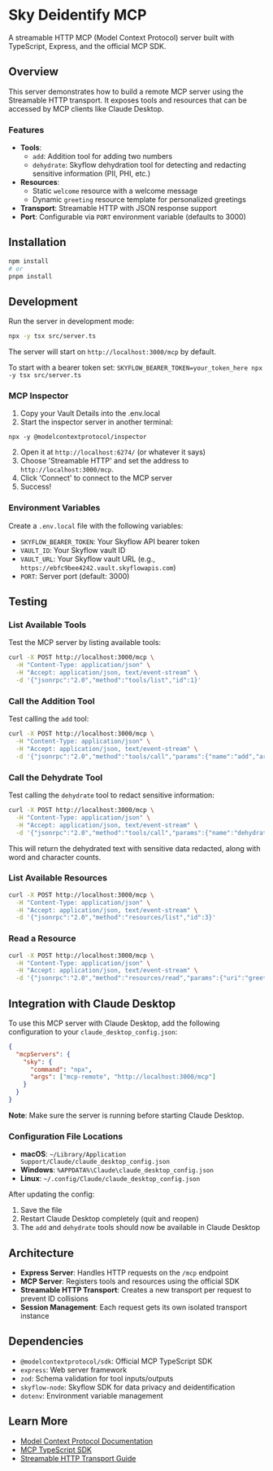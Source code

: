 # Sky Deidentify MCP

A streamable HTTP MCP (Model Context Protocol) server built with TypeScript, Express, and the official MCP SDK.

## Overview

This server demonstrates how to build a remote MCP server using the Streamable HTTP transport. It exposes tools and resources that can be accessed by MCP clients like Claude Desktop.

### Features

- **Tools**:
  - `add`: Addition tool for adding two numbers
  - `dehydrate`: Skyflow dehydration tool for detecting and redacting sensitive information (PII, PHI, etc.)
- **Resources**:
  - Static `welcome` resource with a welcome message
  - Dynamic `greeting` resource template for personalized greetings
- **Transport**: Streamable HTTP with JSON response support
- **Port**: Configurable via `PORT` environment variable (defaults to 3000)

## Installation

```bash
npm install
# or
pnpm install
```

## Development

Run the server in development mode:

```bash
npx -y tsx src/server.ts
```

The server will start on `http://localhost:3000/mcp` by default.

To start with a bearer token set: `SKYFLOW_BEARER_TOKEN=your_token_here npx -y tsx src/server.ts`

### MCP Inspector

1. Copy your Vault Details into the .env.local
2. Start the inspector server in another terminal:

```
npx -y @modelcontextprotocol/inspector
```

2. Open it at `http://localhost:6274/` (or whatever it says)
3. Choose 'Streamable HTTP' and set the address to `http://localhost:3000/mcp`.
4. Click 'Connect' to connect to the MCP server
5. Success!

### Environment Variables

Create a `.env.local` file with the following variables:

- `SKYFLOW_BEARER_TOKEN`: Your Skyflow API bearer token
- `VAULT_ID`: Your Skyflow vault ID
- `VAULT_URL`: Your Skyflow vault URL (e.g., `https://ebfc9bee4242.vault.skyflowapis.com`)
- `PORT`: Server port (default: 3000)

## Testing

### List Available Tools

Test the MCP server by listing available tools:

```bash
curl -X POST http://localhost:3000/mcp \
  -H "Content-Type: application/json" \
  -H "Accept: application/json, text/event-stream" \
  -d '{"jsonrpc":"2.0","method":"tools/list","id":1}'
```

### Call the Addition Tool

Test calling the `add` tool:

```bash
curl -X POST http://localhost:3000/mcp \
  -H "Content-Type: application/json" \
  -H "Accept: application/json, text/event-stream" \
  -d '{"jsonrpc":"2.0","method":"tools/call","params":{"name":"add","arguments":{"a":5,"b":3}},"id":2}'
```

### Call the Dehydrate Tool

Test calling the `dehydrate` tool to redact sensitive information:

```bash
curl -X POST http://localhost:3000/mcp \
  -H "Content-Type: application/json" \
  -H "Accept: application/json, text/event-stream" \
  -d '{"jsonrpc":"2.0","method":"tools/call","params":{"name":"dehydrate","arguments":{"inputString":"My email is john.doe@example.com and my SSN is 123-45-6789"}},"id":2}'
```

This will return the dehydrated text with sensitive data redacted, along with word and character counts.

### List Available Resources

```bash
curl -X POST http://localhost:3000/mcp \
  -H "Content-Type: application/json" \
  -H "Accept: application/json, text/event-stream" \
  -d '{"jsonrpc":"2.0","method":"resources/list","id":3}'
```

### Read a Resource

```bash
curl -X POST http://localhost:3000/mcp \
  -H "Content-Type: application/json" \
  -H "Accept: application/json, text/event-stream" \
  -d '{"jsonrpc":"2.0","method":"resources/read","params":{"uri":"greeting://Claude"},"id":4}'
```

## Integration with Claude Desktop

To use this MCP server with Claude Desktop, add the following configuration to your `claude_desktop_config.json`:

```json
{
  "mcpServers": {
    "sky": {
      "command": "npx",
      "args": ["mcp-remote", "http://localhost:3000/mcp"]
    }
  }
}
```

**Note**: Make sure the server is running before starting Claude Desktop.

### Configuration File Locations

- **macOS**: `~/Library/Application Support/Claude/claude_desktop_config.json`
- **Windows**: `%APPDATA%\Claude\claude_desktop_config.json`
- **Linux**: `~/.config/Claude/claude_desktop_config.json`

After updating the config:
1. Save the file
2. Restart Claude Desktop completely (quit and reopen)
3. The `add` and `dehydrate` tools should now be available in Claude Desktop

## Architecture

- **Express Server**: Handles HTTP requests on the `/mcp` endpoint
- **MCP Server**: Registers tools and resources using the official SDK
- **Streamable HTTP Transport**: Creates a new transport per request to prevent ID collisions
- **Session Management**: Each request gets its own isolated transport instance

## Dependencies

- `@modelcontextprotocol/sdk`: Official MCP TypeScript SDK
- `express`: Web server framework
- `zod`: Schema validation for tool inputs/outputs
- `skyflow-node`: Skyflow SDK for data privacy and deidentification
- `dotenv`: Environment variable management

## Learn More

- [Model Context Protocol Documentation](https://modelcontextprotocol.io)
- [MCP TypeScript SDK](https://github.com/modelcontextprotocol/typescript-sdk)
- [Streamable HTTP Transport Guide](https://modelcontextprotocol.io/docs/concepts/transports#streamable-http)


